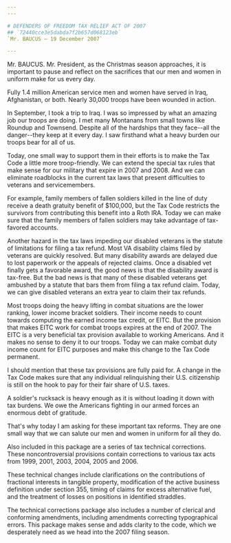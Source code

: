 ```yaml
---
---

# DEFENDERS OF FREEDOM TAX RELIEF ACT OF 2007
## `72440cce3e5dabda7f2b657d068123eb`
`Mr. BAUCUS — 19 December 2007`

---
```



Mr. BAUCUS. Mr. President, as the Christmas season approaches, it is 
important to pause and reflect on the sacrifices that our men and women 
in uniform make for us every day.

Fully 1.4 million American service men and women have served in Iraq, 
Afghanistan, or both. Nearly 30,000 troops have been wounded in action.

In September, I took a trip to Iraq. I was so impressed by what an 
amazing job our troops are doing. I met many Montanans from small towns 
like Roundup and Townsend. Despite all of the hardships that they 
face--all the danger--they keep at it every day. I saw firsthand what a 
heavy burden our troops bear for all of us.

Today, one small way to support them in their efforts is to make the 
Tax Code a little more troop-friendly. We can extend the special tax 
rules that make sense for our military that expire in 2007 and 2008. 
And we can eliminate roadblocks in the current tax laws that present 
difficulties to veterans and servicemembers.

For example, family members of fallen soldiers killed in the line of 
duty receive a death gratuity benefit of $100,000, but the Tax Code 
restricts the survivors from contributing this benefit into a Roth IRA. 
Today we can make sure that the family members of fallen soldiers may 
take advantage of tax-favored accounts.

Another hazard in the tax laws impeding our disabled veterans is the 
statute of limitations for filing a tax refund. Most VA disability 
claims filed by veterans are quickly resolved. But many disability 
awards are delayed due to lost paperwork or the appeals of rejected 
claims. Once a disabled vet finally gets a favorable award, the good 
news is that the disability award is tax-free. But the bad news is that 
many of these disabled veterans get ambushed by a statute that bars 
them from filing a tax refund claim. Today, we can give disabled 
veterans an extra year to claim their tax refunds.

Most troops doing the heavy lifting in combat situations are the 
lower ranking, lower income bracket soldiers. Their income needs to 
count towards computing the earned income tax credit, or EITC. But the 
provision that makes EITC work for combat troops expires at the end of 
2007. The EITC is a very beneficial tax provision available to working 
Americans. And it makes no sense to deny it to our troops. Today we can 
make combat duty income count for EITC purposes and make this change to 
the Tax Code permanent.

I should mention that these tax provisions are fully paid for. A 
change in the Tax Code makes sure that any individual relinquishing 
their U.S. citizenship is still on the hook to pay for their fair share 
of U.S. taxes.

A soldier's rucksack is heavy enough as it is without loading it down 
with tax burdens. We owe the Americans fighting in our armed forces an 
enormous debt of gratitude.

That's why today I am asking for these important tax reforms. They 
are one small way that we can salute our men and women in uniform for 
all they do.

Also included in this package are a series of tax technical 
corrections. These noncontroversial provisions contain corrections to 
various tax acts from 1999, 2001, 2003, 2004, 2005 and 2006.

These technical changes include clarifications on the contributions 
of fractional interests in tangible property, modification of the 
active business definition under section 355, timing of claims for 
excess alternative fuel, and the treatment of losses on positions in 
identified straddles.

The technical corrections package also includes a number of clerical 
and conforming amendments, including amendments correcting 
typographical errors. This package makes sense and adds clarity to the 
code, which we desperately need as we head into the 2007 filing season.